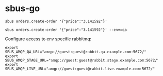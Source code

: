 # sbus-go

```shell script
sbus orders.create-order '{"price":"3.141592"}'
```

```shell script
sbus orders.create-order '{"price":"3.141592"}' --env=qa
```


Configure access to env specific rabbitmq:

```shell script
export SBUS_AMQP_QA_URL="amqp://guest:guest@rabbit.qa.example.com:5672/"
export SBUS_AMQP_STAGE_URL="amqp://guest:guest@rabbit.stage.example.com:5672/"
export SBUS_AMQP_LIVE_URL="amqp://guest:guest@rabbit.live.example.com:5672/"
```
